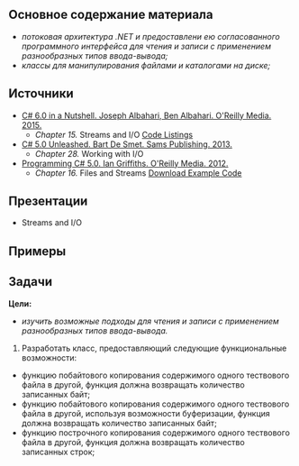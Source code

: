 ## Основное содержание материала

- *потоковая архитектура .NET и предоставлени ею согласованного программного интерфейса для чтения и записи с применением разнообразных типов ввода-вывода;*
- *классы для манипулирования файлами и каталогами на диске;*

## Источники 

- [C# 6.0 in a Nutshell. Joseph Albahari, Ben Albahari. O'Reilly Media. 2015.](http://shop.oreilly.com/product/0636920040323.do)
   - *Chapter 15.* Streams and I/O [Code Listings](http://www.albahari.com/nutshell/cs5ch15.aspx)
- [C# 5.0 Unleashed. Bart De Smet. Sams Publishing. 2013.](https://www.goodreads.com/book/show/16284093-c-5-0-unleashed)
   - *Chapter 28.* Working with I/O 
- [Programming C# 5.0. Ian Griffiths. O'Reilly Media. 2012.](http://shop.oreilly.com/product/0636920024064.do)
   - *Chapter 16.* Files and Streams [Download Example Code](https://resources.oreilly.com/examples/0636920024064/blob/master/Ch16.zip)

## Презентации 
- Streams and I/O

## Примеры

## Задачи  
**Цели:** 
- *изучить возможные подходы для чтения и записи с применением разнообразных типов ввода-вывода.*

1. Разработать класс, предоставляющий следующие функциональные возможности:
- функцию побайтового копирования содержимого одного тествового файла в другой, функция должна возвращать количество записанных байт;
- функцию побайтового копирования содержимого одного тествового файла в другой, используя возможности буферизации, функция должна возвращать количество записанных байт;
- функцию построчного копирования содержимого одного тествового файла в другой, функция должна возвращать количество записанных строк; 
